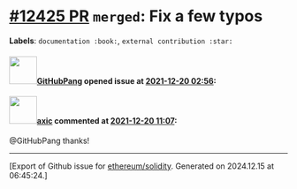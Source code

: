 # [\#12425 PR](https://github.com/ethereum/solidity/pull/12425) `merged`: Fix a few typos
**Labels**: `documentation :book:`, `external contribution :star:`


#### <img src="https://avatars.githubusercontent.com/u/61439577?u=2054fc7b67608016bb486b0b60be1c8951e8a048&v=4" width="50">[GitHubPang](https://github.com/GitHubPang) opened issue at [2021-12-20 02:56](https://github.com/ethereum/solidity/pull/12425):



#### <img src="https://avatars.githubusercontent.com/u/20340?v=4" width="50">[axic](https://github.com/axic) commented at [2021-12-20 11:07](https://github.com/ethereum/solidity/pull/12425#issuecomment-997824396):

@GitHubPang thanks!


-------------------------------------------------------------------------------



[Export of Github issue for [ethereum/solidity](https://github.com/ethereum/solidity). Generated on 2024.12.15 at 06:45:24.]
